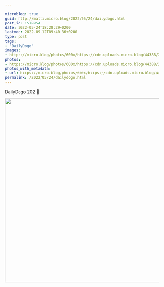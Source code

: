 ```yaml
---

microblog: true
guid: http://matti.micro.blog/2022/05/24/dailydogo.html
post_id: 1578854
date: 2022-05-24T18:28:29+0200
lastmod: 2022-09-12T09:40:36+0200
type: post
tags:
- "DailyDogo"
images:
- https://micro.blog/photos/600x/https://cdn.uploads.micro.blog/44388/2022/b0226a8f85.jpg
photos:
- https://micro.blog/photos/600x/https://cdn.uploads.micro.blog/44388/2022/b0226a8f85.jpg
photos_with_metadata:
- url: https://micro.blog/photos/600x/https://cdn.uploads.micro.blog/44388/2022/b0226a8f85.jpg
permalink: /2022/05/24/dailydogo.html
---
```

DailyDogo 202 🐶

<img src="/media/uploads/2022/b0226a8f85.jpg" width="600" height="600" alt="" />

